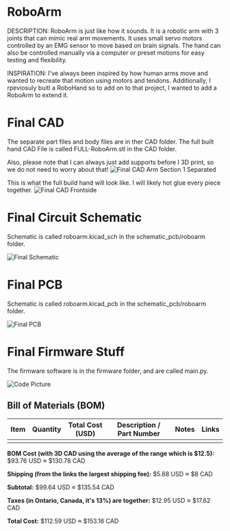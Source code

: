 # RoboArm
DESCRIPTION: RoboArm is just like how it sounds. It is a robotic arm with 3 joints that can mimic real arm movements. It uses small servo motors controlled by an EMG sensor to move based on brain signals. The hand can also be controlled manually via a computer or preset motions for easy testing and flexibility.

INSPIRATION: I've always been inspired by how human arms move and wanted to recreate that motion using motors and tendons. Additionally, I rpeviosuly buitl a RoboHand so to add on to that project, I wanted to add a RoboArm to extend it. 

# Final CAD
The separate part files and body files are in ther CAD folder. The full built hand CAD File is called FULL-RoboArm.stl in the CAD folder. 

Also, please note that I can always just add supports before I 3D print, so we do not need to worry about that!
![Final CAD Arm Section 1 Separated]()

This is what the full build hand will look like. I will likely hot glue every piece together. 
![Final CAD Frontside]()


# Final Circuit Schematic
Schematic is called roboarm.kicad_sch in the schematic_pcb/roboarm folder.

![Final Schematic]()

# Final PCB
Schematic is called roboarm.kicad_pcb in the schematic_pcb/roboarm folder.

![Final PCB]()

# Final Firmware Stuff
The firmware software is in the firmware folder, and are called main.py.

![Code Picture]() 

## Bill of Materials (BOM)

| Item                             | Quantity | Total Cost (USD) | Description / Part Number                      | Notes                                | Links                             |
|---------------------------------|----------|-------------------|-----------------------------------------------|-------------------------------------|-------------------------|
| | | | | | |

**BOM Cost (with 3D CAD using the average of the range which is $12.5):** $93.76 USD ≈ $130.78 CAD

**Shipping (from the links the largest shipping fee):** $5.88 USD ≈ $8 CAD 

**Subtotal:** $99.64 USD ≈ $135.54 CAD 

**Taxes (in  Ontario, Canada, it's 13%) are together:** $12.95 USD ≈ $17.62 CAD

**Total Cost:** $112.59 USD ≈ $153.16 CAD
